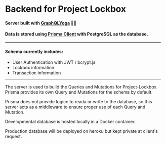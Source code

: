 # Backend for Project Lockbox

#### Server built with [GraphQLYoga](https://github.com/prisma/graphql-yoga) 🧘🏽

#### Data is stored using [Prisma Client](https://www.prisma.io/) with PostgreSQL as the database.

---

#### Schema currently includes:

- User Authentication with JWT / bcrypt.js
- Lockbox information
- Transaction information

---

The server is used to build the Queries and Mutations for Project-Lockbox. Prisma provides its own Query and Mutations for the schema by default.

Prisma does not provide logice to reada or write to the database, so this server acts as a middleware to ensure proper use of each Query and Mutation.

Developmental database is hosted locally in a Docker container.

Production database will be deployed on heroku but kept private at client's request.
